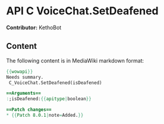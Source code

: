 # API C VoiceChat.SetDeafened

**Contributor:** KethoBot

## Content

The following content is in MediaWiki markdown format:

```mediawiki
{{wowapi}}
Needs summary.
 C_VoiceChat.SetDeafened(isDeafened)

==Arguments==
:;isDeafened:{{apitype|boolean}}

==Patch changes==
* {{Patch 8.0.1|note=Added.}}
```